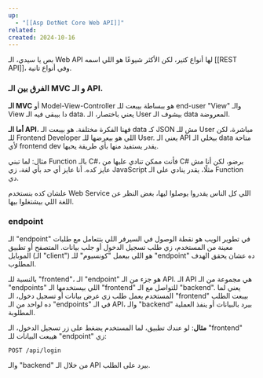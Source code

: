 ```yaml
---
up:
  - "[[Asp DotNet Core Web API]]"
related: 
created: 2024-10-16
---
```


بص يا سيدي، الـ Web API لها أنواع كتير، لكن الأكثر شيوعًا هو اللي اسمه [[REST API]]، وفي أنواع تانية.
### الفرق بين الـ MVC و الـ API.
**الـ MVC** أو Model-View-Controller هو ببساطة بيبعت للـ end-user "View" والـ View دا بيبقى فيه الـ data. 
يعني باختصار، الـ User بيشوف الـ data المعروضة.

**أما الـ API**، فهنا الفكرة مختلفة. 
هو بيبعت الـ data كـ JSON مش للـ User مباشرة، لكن للـ Frontend Developer اللي هو بيعرضها للـ User. 
يعني الـ API بيخلي الـ data متاحة لأي frontend dev يقدر يستفيد منها بأي طريقة يحبها.

مثال: لما تبني Function بالـ C#، فأنت ممكن تنادي عليها من C# برضو، لكن أنا مش عايز كده. أنا عايز أي حد بأي لغة، زي JavaScript مثلًا، يقدر ينادي على الـ Function دي.

علشان كده بنستخدم Web Service اللي كل الناس يقدروا يوصلوا ليها، بغض النظر عن اللغة اللي بيشتغلوا بيها.

### endpoint
الـ "endpoint" في تطوير الويب هو نقطة الوصول في السيرفر اللي بتتعامل مع طلبات معينة من المستخدم، زي طلب تسجيل الدخول أو جلب بيانات. المتصفح أو تطبيق الموبايل (الـ "client") هو اللي بيعمل "كونسيوم" للـ "endpoint" ده عشان يحقق الهدف المطلوب.

بالنسبة للـ "frontend"، الـ "endpoint" هو جزء من الـ API. 
الـ API هي مجموعة من الـ "endpoints" اللي بيستخدمها الـ "frontend" للتواصل مع الـ "backend". 
يعني لما المستخدم يعمل طلب زي عرض بيانات أو تسجيل دخول، الـ "frontend" بيبعت الطلب ده لواحد من الـ "endpoints" في الـ API، والـ "backend" بيرد بالبيانات أو ينفذ العملية المطلوبة.

**مثال**: لو عندك تطبيق، لما المستخدم يضغط على زر تسجيل الدخول، الـ "frontend" هيبعت البيانات للـ "endpoint" زي:
```
POST /api/login
```
والـ "backend" من خلال الـ API بيرد على الطلب.